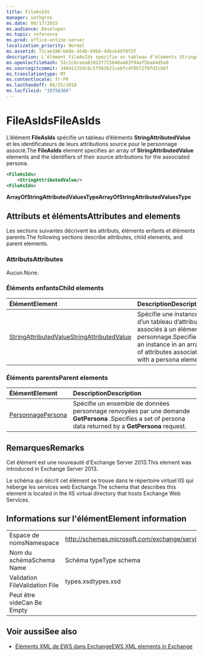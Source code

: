 ```yaml
---
title: FileAsIds
manager: sethgros
ms.date: 09/17/2015
ms.audience: Developer
ms.topic: reference
ms.prod: office-online-server
localization_priority: Normal
ms.assetid: 71cae100-b68e-454b-b9b6-ddbcb4d78f3f
description: L’élément FileAsIds spécifie un tableau d’éléments StringAttributedValue et les identificateurs de leurs attributions source pour le personnage associé.
ms.openlocfilehash: 52c2c6caea81922f715b40a483f94af5ba44d5e8
ms.sourcegitcommit: 34041125dc8c5f993b21cebfc4f8b72f0fd2cb6f
ms.translationtype: MT
ms.contentlocale: fr-FR
ms.lasthandoff: 06/25/2018
ms.locfileid: "19756366"
---
```

# <a name="fileasids"></a><span data-ttu-id="a2f97-103">FileAsIds</span><span class="sxs-lookup"><span data-stu-id="a2f97-103">FileAsIds</span></span>

<span data-ttu-id="a2f97-104">L’élément **FileAsIds** spécifie un tableau d’éléments **StringAttributedValue** et les identificateurs de leurs attributions source pour le personnage associé.</span><span class="sxs-lookup"><span data-stu-id="a2f97-104">The **FileAsIds** element specifies an array of **StringAttributedValue** elements and the identifiers of their source attributions for the associated persona.</span></span> 
  
```XML
<FileAsIds>
    <StringAttributedValue/>
<FileAsIds>
```

 <span data-ttu-id="a2f97-105">**ArrayOfStringAttributedValuesType**</span><span class="sxs-lookup"><span data-stu-id="a2f97-105">**ArrayOfStringAttributedValuesType**</span></span>
## <a name="attributes-and-elements"></a><span data-ttu-id="a2f97-106">Attributs et éléments</span><span class="sxs-lookup"><span data-stu-id="a2f97-106">Attributes and elements</span></span>

<span data-ttu-id="a2f97-107">Les sections suivantes décrivent les attributs, éléments enfants et éléments parents.</span><span class="sxs-lookup"><span data-stu-id="a2f97-107">The following sections describe attributes, child elements, and parent elements.</span></span>
  
### <a name="attributes"></a><span data-ttu-id="a2f97-108">Attributs</span><span class="sxs-lookup"><span data-stu-id="a2f97-108">Attributes</span></span>

<span data-ttu-id="a2f97-109">Aucun.</span><span class="sxs-lookup"><span data-stu-id="a2f97-109">None.</span></span>
  
### <a name="child-elements"></a><span data-ttu-id="a2f97-110">Éléments enfants</span><span class="sxs-lookup"><span data-stu-id="a2f97-110">Child elements</span></span>

|<span data-ttu-id="a2f97-111">**Élément**</span><span class="sxs-lookup"><span data-stu-id="a2f97-111">**Element**</span></span>|<span data-ttu-id="a2f97-112">**Description**</span><span class="sxs-lookup"><span data-stu-id="a2f97-112">**Description**</span></span>|
|:-----|:-----|
|[<span data-ttu-id="a2f97-113">StringAttributedValue</span><span class="sxs-lookup"><span data-stu-id="a2f97-113">StringAttributedValue</span></span>](stringattributedvalue.md) <br/> |<span data-ttu-id="a2f97-114">Spécifie une instance d’un tableau d’attributs associés à un élément personnage.</span><span class="sxs-lookup"><span data-stu-id="a2f97-114">Specifies an instance in an array of attributes associated with a persona element.</span></span>  <br/> |
   
### <a name="parent-elements"></a><span data-ttu-id="a2f97-115">Éléments parents</span><span class="sxs-lookup"><span data-stu-id="a2f97-115">Parent elements</span></span>

|<span data-ttu-id="a2f97-116">**Élément**</span><span class="sxs-lookup"><span data-stu-id="a2f97-116">**Element**</span></span>|<span data-ttu-id="a2f97-117">**Description**</span><span class="sxs-lookup"><span data-stu-id="a2f97-117">**Description**</span></span>|
|:-----|:-----|
|[<span data-ttu-id="a2f97-118">Personnage</span><span class="sxs-lookup"><span data-stu-id="a2f97-118">Persona</span></span>](persona.md) <br/> |<span data-ttu-id="a2f97-119">Spécifie un ensemble de données personnage renvoyées par une demande **GetPersona** .</span><span class="sxs-lookup"><span data-stu-id="a2f97-119">Specifies a set of persona data returned by a **GetPersona** request.</span></span>  <br/> |
   
## <a name="remarks"></a><span data-ttu-id="a2f97-120">Remarques</span><span class="sxs-lookup"><span data-stu-id="a2f97-120">Remarks</span></span>

<span data-ttu-id="a2f97-121">Cet élément est une nouveauté d'Exchange Server 2013.</span><span class="sxs-lookup"><span data-stu-id="a2f97-121">This element was introduced in Exchange Server 2013.</span></span>
  
<span data-ttu-id="a2f97-122">Le schéma qui décrit cet élément se trouve dans le répertoire virtuel IIS qui héberge les services web Exchange.</span><span class="sxs-lookup"><span data-stu-id="a2f97-122">The schema that describes this element is located in the IIS virtual directory that hosts Exchange Web Services.</span></span>
  
## <a name="element-information"></a><span data-ttu-id="a2f97-123">Informations sur l'élément</span><span class="sxs-lookup"><span data-stu-id="a2f97-123">Element information</span></span>

|||
|:-----|:-----|
|<span data-ttu-id="a2f97-124">Espace de noms</span><span class="sxs-lookup"><span data-stu-id="a2f97-124">Namespace</span></span>  <br/> |http://schemas.microsoft.com/exchange/services/2006/types  <br/> |
|<span data-ttu-id="a2f97-125">Nom du schéma</span><span class="sxs-lookup"><span data-stu-id="a2f97-125">Schema Name</span></span>  <br/> |<span data-ttu-id="a2f97-126">Schéma type</span><span class="sxs-lookup"><span data-stu-id="a2f97-126">Type schema</span></span>  <br/> |
|<span data-ttu-id="a2f97-127">Validation File</span><span class="sxs-lookup"><span data-stu-id="a2f97-127">Validation File</span></span>  <br/> |<span data-ttu-id="a2f97-128">types.xsd</span><span class="sxs-lookup"><span data-stu-id="a2f97-128">types.xsd</span></span>  <br/> |
|<span data-ttu-id="a2f97-129">Peut être vide</span><span class="sxs-lookup"><span data-stu-id="a2f97-129">Can Be Empty</span></span>  <br/> ||
   
## <a name="see-also"></a><span data-ttu-id="a2f97-130">Voir aussi</span><span class="sxs-lookup"><span data-stu-id="a2f97-130">See also</span></span>



- [<span data-ttu-id="a2f97-131">Éléments XML de EWS dans Exchange</span><span class="sxs-lookup"><span data-stu-id="a2f97-131">EWS XML elements in Exchange</span></span>](ews-xml-elements-in-exchange.md)

